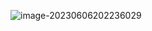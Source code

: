 ![image-20230606202236029](https://wangleidetuchuang.oss-cn-beijing.aliyuncs.com/img/image-20230606202236029.png)
